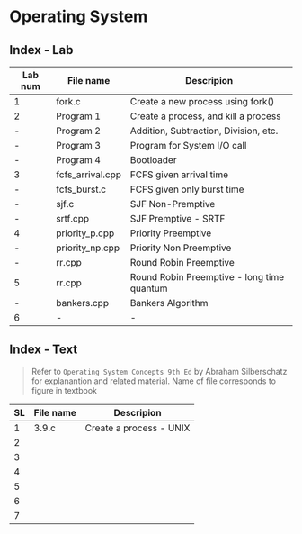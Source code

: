 # Operating System

## Index - Lab

Lab num | File name| Descripion
--- | --- | ---
1 | fork.c | Create a new process using fork()
2 | Program 1 | Create a process, and kill a process
- | Program 2 | Addition, Subtraction, Division, etc.
- | Program 3 | Program for System I/O call 
- | Program 4 | Bootloader
3 | fcfs_arrival.cpp | FCFS given arrival time
- | fcfs_burst.c | FCFS given only burst time
- | sjf.c | SJF Non-Premptive
- | srtf.cpp | SJF Premptive - SRTF
4 | priority_p.cpp | Priority Preemptive 
- | priority_np.cpp | Priority Non Preemptive 
- | rr.cpp | Round Robin Preemptive 
5 | rr.cpp | Round Robin Preemptive - long time quantum
- | bankers.cpp | Bankers Algorithm
6 | - | -

## Index - Text

> Refer to `Operating System Concepts 9th Ed` by Abraham Silberschatz for explanantion and related material.
Name of file corresponds to figure in textbook

SL | File name | Descripion
--- | --- | ---
1 | 3.9.c | Create a process - UNIX
2 | |
3 | |
4 | |
5 | |
6 | |
7 | |


